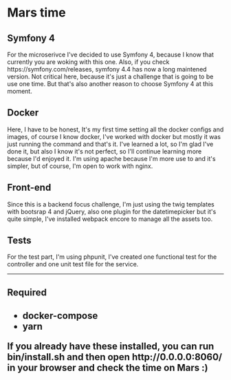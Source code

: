 # Mars time
<h2>Symfony 4</h2>
<p>For the microserivce I've decided to use Symfony 4, because I know that currently you are woking with this one. 
Also, if you check https://symfony.com/releases, symfony 4.4 has now a long maintened version. Not critical here, because it's just a challenge that is going to be use one time. But that's also another reason to choose Symfony 4 at this moment. </p>
<h2>Docker</h2>
<p>Here, I have to be honest, It's my first time setting all the docker configs and images, of course I know docker, I've worked with docker but mostly it was just running the command and that's it. I've learned a lot, so I'm glad I've done it, but also I know it's not perfect, so I'll continue learning more because I'd enjoyed it. I'm using apache because I'm more use to and it's simpler, but of course, I'm open to work with nginx.</p>
<h2>Front-end</h2>
<p>Since this is a backend focus challenge, I'm just using the twig templates with bootsrap 4 and jQuery, also one plugin for the datetimepicker but it's quite simple, I've installed webpack encore to manage all the assets too.</p>
<h2>Tests</h2>
<p>For the test part, I'm using phpunit, I've created one functional test for the controller and one unit test file for the service.</p>
<hr>
<h2>Required <h2>
<ul>
    <li>docker-compose</li>
    <li>yarn</li>
</ul>
<p>If you already have these installed, you can run bin/install.sh and then open http://0.0.0.0:8060/ in your browser and check the time on Mars :)</p>